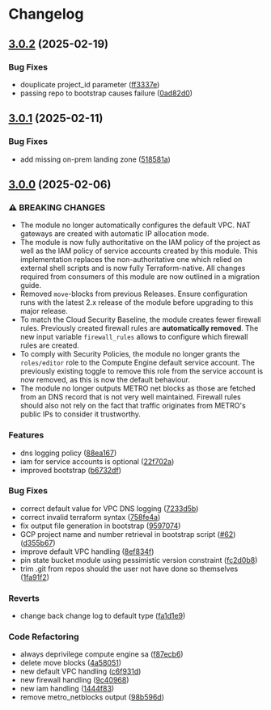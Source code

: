 # Changelog

## [3.0.2](https://github.com/metro-digital/terraform-google-cf-projectcfg/compare/v3.0.1...v3.0.2) (2025-02-19)


### Bug Fixes

* douplicate project_id parameter ([ff3337e](https://github.com/metro-digital/terraform-google-cf-projectcfg/commit/ff3337e28c3908352c37a1ecc5f407ce1def02b9))
* passing repo to bootstrap causes failure ([0ad82d0](https://github.com/metro-digital/terraform-google-cf-projectcfg/commit/0ad82d0fe2be5fb47927944f42b6c2fd5bd8033f))

## [3.0.1](https://github.com/metro-digital/terraform-google-cf-projectcfg/compare/v3.0.0...v3.0.1) (2025-02-11)


### Bug Fixes

* add missing on-prem landing zone ([518581a](https://github.com/metro-digital/terraform-google-cf-projectcfg/commit/518581a43643d03266bd79e1c72b0494661e9853))

## [3.0.0](https://github.com/metro-digital/terraform-google-cf-projectcfg/compare/v2.4.1...v3.0.0) (2025-02-06)


### ⚠ BREAKING CHANGES

* The module no longer automatically configures the default VPC. NAT gateways are created with automatic IP allocation mode.
* The module is now fully authoritative on the IAM policy of the project as well as the IAM policy of service accounts created by this module. This implementation replaces the non-authoritative one which relied on external shell scripts and is now fully Terraform-native. All changes required from consumers of this module are now outlined in a migration guide.
* Removed `move`-blocks from previous Releases. Ensure configuration runs with the latest 2.x release of the module before upgrading to this major release.
* To match the Cloud Security Baseline, the module creates fewer firewall rules. Previously created firewall rules are **automatically removed**. The new input variable `firewall_rules` allows to configure which firewall rules are created.
* To comply with Security Policies, the module no longer grants the `roles/editor` role to the Compute Engine default service account. The previously existing toggle to remove this role from the service account is now removed, as this is now the default behaviour.
* The module no longer outputs METRO net blocks as those are fetched from an DNS record that is not very well maintained. Firewall rules should also not rely on the fact that traffic originates from METRO's public IPs to consider it trustworthy.

### Features

* dns logging policy ([88ea167](https://github.com/metro-digital/terraform-google-cf-projectcfg/commit/88ea16749ba2fffa058b5fd509e0418b3c06e691))
* iam for service accounts is optional ([22f702a](https://github.com/metro-digital/terraform-google-cf-projectcfg/commit/22f702a061a21a45957a407748d78d746be52bb4))
* improved bootstrap ([b6732df](https://github.com/metro-digital/terraform-google-cf-projectcfg/commit/b6732df49a1490bc4d5386a9574f114a524545dd))


### Bug Fixes

* correct default value for VPC DNS logging ([7233d5b](https://github.com/metro-digital/terraform-google-cf-projectcfg/commit/7233d5ba44af591ec525ddfe54f6319fa1aad1bc))
* correct invalid terraform syntax ([758fe4a](https://github.com/metro-digital/terraform-google-cf-projectcfg/commit/758fe4a779bcd93c3cba5509be25c806670e848d))
* fix output file generation in bootstrap ([9597074](https://github.com/metro-digital/terraform-google-cf-projectcfg/commit/959707417960f2e0da834c62c335028f800052b6))
* GCP project name and number retrieval in bootstrap script ([#62](https://github.com/metro-digital/terraform-google-cf-projectcfg/issues/62)) ([d355b67](https://github.com/metro-digital/terraform-google-cf-projectcfg/commit/d355b675e849e35417c64140cbf7bd8639fcbc4c))
* improve default VPC handling ([8ef834f](https://github.com/metro-digital/terraform-google-cf-projectcfg/commit/8ef834f8014a7f10971a0939b5cda1a26eccd234))
* pin state bucket module using pessimistic version constraint ([fc2d0b8](https://github.com/metro-digital/terraform-google-cf-projectcfg/commit/fc2d0b82c13b372898cdbb481a71ec8dd19347fe))
* trim .git from repos should the user not have done so themselves ([1fa91f2](https://github.com/metro-digital/terraform-google-cf-projectcfg/commit/1fa91f2550fea07082e7a81b99cde0941424ca0c))


### Reverts

* change back change log to default type ([fa1d1e9](https://github.com/metro-digital/terraform-google-cf-projectcfg/commit/fa1d1e972928dfaf08d47320c3017a97fd92f3e5))


### Code Refactoring

* always deprivilege compute engine sa ([f87ecb6](https://github.com/metro-digital/terraform-google-cf-projectcfg/commit/f87ecb6e588f35db2a7f09ef8c28679de4bc3178))
* delete move blocks ([4a58051](https://github.com/metro-digital/terraform-google-cf-projectcfg/commit/4a580517a6462663de636480175b52658457ae90))
* new default VPC handling ([c6f931d](https://github.com/metro-digital/terraform-google-cf-projectcfg/commit/c6f931da85d2111c9fc6139ca71eedb8c1d1bcfa))
* new firewall handling ([9c40968](https://github.com/metro-digital/terraform-google-cf-projectcfg/commit/9c40968ce641c5120e8f4ebd2ff8a9f6cea7cc6a))
* new iam handling ([1444f83](https://github.com/metro-digital/terraform-google-cf-projectcfg/commit/1444f8374a06bbbf923690ebb5161f5359261b36))
* remove metro_netblocks output ([98b596d](https://github.com/metro-digital/terraform-google-cf-projectcfg/commit/98b596d63cd4ffce6ac6a4e95cf64b2765ff33b1))
